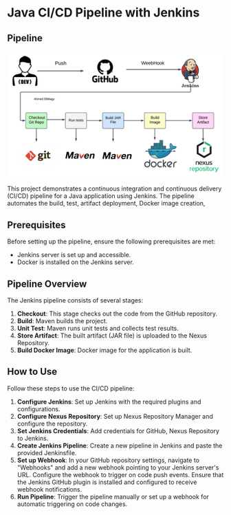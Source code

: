 # Java CI/CD Pipeline with Jenkins

## Pipeline

![Pipeline](/images/Project-Diagram.png)

This project demonstrates a continuous integration and continuous delivery (CI/CD) pipeline for a Java application using Jenkins. The pipeline automates the build, test, artifact deployment, Docker image creation,

## Prerequisites

Before setting up the pipeline, ensure the following prerequisites are met:

- Jenkins server is set up and accessible.
- Docker is installed on the Jenkins server.

## Pipeline Overview

The Jenkins pipeline consists of several stages:

1. **Checkout**: This stage checks out the code from the GitHub repository.
2. **Build**: Maven builds the project.
3. **Unit Test**: Maven runs unit tests and collects test results.
4. **Store Artifact**: The built artifact (JAR file) is uploaded to the Nexus Repository.
6. **Build Docker Image**: Docker image for the application is built.

## How to Use

Follow these steps to use the CI/CD pipeline:

1. **Configure Jenkins**: Set up Jenkins with the required plugins and configurations.
2. **Configure Nexus Repository**: Set up Nexus Repository Manager and configure the repository.
3. **Set Jenkins Credentials**: Add credentials for GitHub, Nexus Repository to Jenkins.
5. **Create Jenkins Pipeline**: Create a new pipeline in Jenkins and paste the provided Jenkinsfile.
6. **Set up Webhook**: In your GitHub repository settings, navigate to "Webhooks" and add a new webhook pointing to your Jenkins server's URL. Configure the webhook to trigger on code push events. Ensure that the Jenkins GitHub plugin is installed and configured to receive webhook notifications.
7. **Run Pipeline**: Trigger the pipeline manually or set up a webhook for automatic triggering on code changes.


